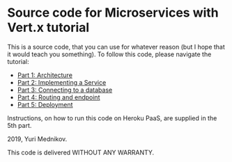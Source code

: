 # Source code for Microservices with Vert.x tutorial

This is a source code, that you can use for whatever reason (but I hope that it would teach you something). To follow this code, please navigate the tutorial:

* [Part 1: Architecture](https://www.mednikov.net/tutorials/build-a-micro-service-application-with-vertx-a-complete-tutorial-part-1-5/)
* [Part 2: Implementing a Service](https://www.mednikov.net/tutorials/build-a-micro-service-application-with-vertx-a-complete-tutorial-part-2-5/)
* [Part 3: Connecting to a database](https://www.mednikov.net/tutorials/build-a-micro-service-application-with-vertx-a-complete-tutorial-part-3-5/)
* [Part 4: Routing and endpoint](https://www.mednikov.net/tutorials/build-a-micro-service-application-with-vertx-a-complete-tutorial-part-4-5/)
* [Part 5: Deployment](https://www.mednikov.net/tutorials/build-a-micro-service-application-with-vertx-a-complete-tutorial-part-5-5/)


Instructions, on how to run this code on Heroku PaaS, are supplied in the 5th part.

2019, Yuri Mednikov.

This code is delivered WITHOUT ANY WARRANTY.
